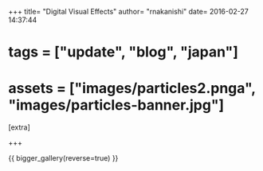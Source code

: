 +++
title=  "Digital Visual Effects"
author= "rnakanishi"
date=   2016-02-27 14:37:44
# tags = ["update", "blog", "japan"]
# assets = ["images/particles2.pnga", "images/particles-banner.jpg"]

[extra]

+++

{{ bigger_gallery(reverse=true) }}